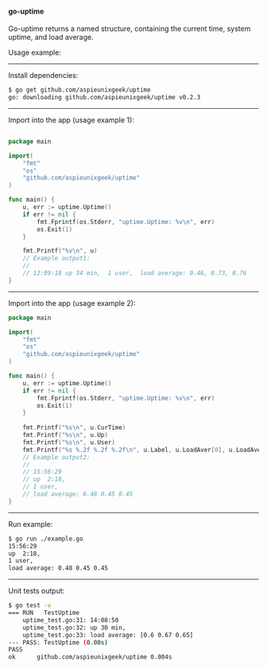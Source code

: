 #### go-uptime

Go-uptime returns a named structure, containing the current time, system uptime, and load average.

Usage example:

---

Install dependencies:
```bash
$ go get github.com/aspieunixgeek/uptime
go: downloading github.com/aspieunixgeek/uptime v0.2.3
```

---

Import into the app (usage example 1):
```go

package main

import(
	"fmt"
	"os"
	"github.com/aspieunixgeek/uptime"
)

func main() {
	u, err := uptime.Uptime()
	if err != nil {
		fmt.Fprintf(os.Stderr, "uptime.Uptime: %v\n", err)
		os.Exit(1)
	}

	fmt.Printf("%v\n", u)
	// Example output1:
	//
	// 12:09:18 up 34 min,  1 user,  load average: 0.46, 0.73, 0.76
}
```

---

Import into the app (usage example 2):
```go
package main

import(
	"fmt"
	"os"
	"github.com/aspieunixgeek/uptime"
)

func main() {
	u, err := uptime.Uptime()
	if err != nil {
		fmt.Fprintf(os.Stderr, "uptime.Uptime: %v\n", err)
		os.Exit(1)
	}
	
	fmt.Printf("%s\n", u.CurTime)
	fmt.Printf("%s\n", u.Up)
	fmt.Printf("%s\n", u.User)
	fmt.Printf("%s %.2f %.2f %.2f\n", u.Label, u.LoadAver[0], u.LoadAver[1], u.LoadAver[2])
	// Example output2:
	//
	// 15:56:29
	// up  2:18,
	// 1 user,
	// load average: 0.48 0.45 0.45
}
```

---

Run example:
```bash
$ go run ./example.go
15:56:29
up  2:18,
1 user,
load average: 0.48 0.45 0.45
```

---

Unit tests output:

```bash
$ go test -v
=== RUN   TestUptime
    uptime_test.go:31: 14:08:50
    uptime_test.go:32: up 30 min,
    uptime_test.go:33: load average: [0.6 0.67 0.65]
--- PASS: TestUptime (0.00s)
PASS
ok      github.com/aspieunixgeek/uptime 0.004s
```